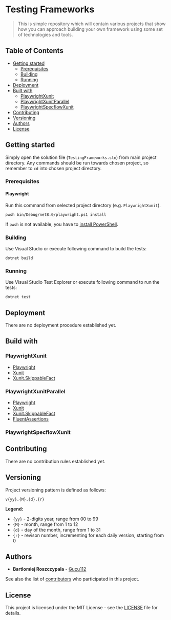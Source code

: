 # Testing Frameworks

> This is simple repository which will contain various projects that show how you can approach building your own framework using some set of technologies and tools.

## Table of Contents
* [Getting started](#getting-started)
  * [Prerequisites](#prerequisites)
  * [Building](#building)
  * [Running](#running)
* [Deployment](#deployment)
* [Built with](#build-with)
  * [PlaywrightXunit](#playwrightxunit)
  * [PlaywrightXunitParallel](#playwrightxunitparallel)
  * [PlaywrightSpecflowXunit](#playwrightspecflowxunit)
* [Contributing](#contributing)
* [Versioning](#versioning)
* [Authors](#authors)
* [License](#license)

## Getting started

Simply open the solution file (`TestingFrameworks.sln`) from main project directory. Any commands should be run towards chosen project, so remember to `cd` into chosen project directory.

### Prerequisites

#### Playwright

Run this command from selected project directory (e.g. `PlaywrightXunit`).

```
pwsh bin/Debug/net8.0/playwright.ps1 install
```

If `pwsh` is not available, you have to [install PowerShell](https://docs.microsoft.com/powershell/scripting/install/installing-powershell).

### Building

Use Visual Studio or execute following command to build the tests:

```
dotnet build
```

### Running

Use Visual Studio Test Explorer or execute following command to run the tests:

```
dotnet test
```

## Deployment

There are no deployment procedure established yet.

## Build with

### PlaywrightXunit

* [Playwright](https://playwright.dev/dotnet/)
* [Xunit](https://xunit.net/)
* [Xunit.SkippableFact](https://github.com/AArnott/Xunit.SkippableFact)

### PlaywrightXunitParallel

* [Playwright](https://playwright.dev/dotnet/)
* [Xunit](https://xunit.net/)
* [Xunit.SkippableFact](https://github.com/AArnott/Xunit.SkippableFact)
* [FluentAssertions](https://fluentassertions.com/)

### PlaywrightSpecflowXunit

## Contributing

There are no contribution rules established yet.

## Versioning

Project versioning pattern is defined as follows:

```
v{yy}.{M}.{d}.{r}
```

**Legend:**

- `{yy}` - 2-digits year, range from 00 to 99
- `{M}` - month, range from 1 to 12
- `{d}` - day of the month, range from 1 to 31
- `{r}` - revison number, incrementing for each daily version, starting from 0

## Authors

- **Bartlomiej Roszczypala** - [Gucu112](https://github.com/gucu112)

See also the list of [contributors](https://github.com/gucu112/TestingFrameworks/contributors) who participated in this project.

## License

This project is licensed under the MIT License - see the [LICENSE](LICENSE.txt) file for details.
